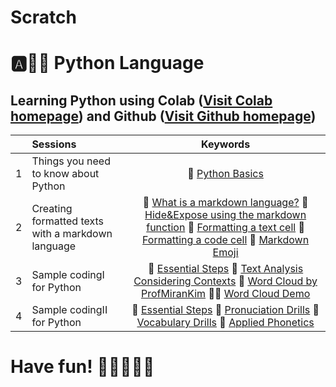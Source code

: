 # Scratch

# :a::hamster::paw_prints: Python Language
## **Learning Python** using **Colab** ([Visit Colab homepage](https://colab.research.google.com/?utm_source=scs-index)) and **Github** ([Visit Github homepage](https://github.com/))

|  | Sessions | Keywords |
|:--|:---|:---:|
| 1 | Things you need to know about Python | 🐾 [Python Basics](https://github.com/ms624atyale/Scratch/blob/main/Python_Basics.ipynb) |  
| 2 | Creating formatted texts with a markdown language | 🐤 [What is a markdown language?](https://github.com/ms624atyale/Scratch/blob/main/MarkdownLanguage.ipynb) 🐤 [Hide&Expose using the markdown function](https://github.com/ms624atyale/Scratch/blob/main/Markdown1_Hide%26Expose_ModifiedfromMK316.ipynb) 🐣 [Formatting a text cell](https://github.com/ms624atyale/Scratch/blob/main/TextCells_Format_ModifiedfromMK316.ipynb) 🐥 [Formatting a code cell](https://github.com/ms624atyale/Scratch/blob/main/CodeCells_Basic_.ipynb) 🎯 [Markdown Emoji](https://gist.github.com/rxaviers/7360908)|
| 3 | Sample codingI for Python | 🍏 [Essential Steps](https://github.com/ms624atyale/Scratch/blob/main/EssentialSteps4LexicalAnalysis.ipynb) 🍎 [Text Analysis Considering Contexts](https://github.com/ms624atyale/Scratch/blob/main/LexicalAnalysis_ConcordanceCollocation.ipynb) 🍓 [Word Cloud by ProfMiranKim](https://github.com/ms624atyale/Scratch/blob/main/WordCloud_ModifiedfromMK316.ipynb) 🍓🍓 [Word Cloud Demo](https://github.com/ms624atyale/Scratch/blob/main/WordClouds_Demo_VOCA22withStudents.ipynb)|  
| 4 | Sample codingII for Python | 🍏 [Essential Steps](https://github.com/ms624atyale/Scratch/blob/main/EssentialSteps4LexicalAnalysis.ipynb) 🐠  [Pronuciation Drills](https://github.com/ms624atyale/Scratch/blob/main/Markdown3_Text2Speech_ModifiedfromMK316.ipynb) 🐬 [Vocabulary Drills](https://github.com/ms624atyale/Scratch/blob/main/VocabularyDrills_ModifiedfromMK316.ipynb) 🐳 [Applied Phonetics](https://github.com/ms624atyale/Scratch/blob/main/AppliedPhonetics_ModifiedfromMK316.ipynb)| 


# Have fun! :icecream::tropical_drink::cake::apple::watermelon:
